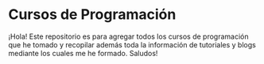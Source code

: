 # Cursos de Programación
¡Hola! Este repositorio es para agregar todos los cursos de programación que he tomado y recopilar además toda la información de tutoriales y blogs mediante los cuales me he formado.
Saludos!
